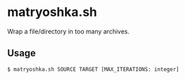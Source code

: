 # matryoshka.sh

Wrap a file/directory in too many archives.

## Usage

```bash
$ matryoshka.sh SOURCE TARGET [MAX_ITERATIONS: integer]
```
